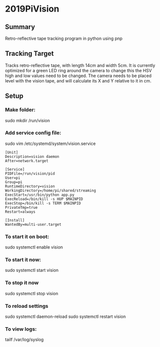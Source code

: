 # 2019PiVision
## Summary
Retro-reflective tape tracking program in python using pnp
## Tracking Target
Tracks retro-reflective tape, with length 14cm and width 5cm.
It is currently optimized for a green LED ring around the camera
to change this the HSV high and low values need to be changed.
The camera needs to be placed level with the vision tape, and will
calculate its X and Y relative to it in cm.
## Setup
### Make folder:
sudo mkdir /run/vision

### Add service config file:
sudo vim /etc/systemd/system/vision.service

```
[Unit]
Description=vision daemon
After=network.target

[Service]
PIDFile=/run/vision/pid
User=pi
Group=pi
RuntimeDirectory=vision
WorkingDirectory=/home/pi/shared/streaming
ExecStart=/usr/bin/python app.py
ExecReload=/bin/kill -s HUP $MAINPID
ExecStop=/bin/kill -s TERM $MAINPID
PrivateTmp=true
Restart=always

[Install]
WantedBy=multi-user.target
```

### To start it on boot:
sudo systemctl enable vision

### To start it now:
sudo systemctl start vision

### To stop it now
sudo systemctl stop vision

### To reload settings
sudo systemctl daemon-reload
sudo systemctl restart vision

### To view logs:
tailf /var/log/syslog
